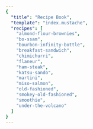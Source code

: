 ```yaml
---
{
  "title": "Recipe Book",
  "template": "index.mustache",
  "recipes": [
    "almond-flour-brownies",
    "bo-ssam",
    "bourbon-infinity-bottle",
    "breakfast-sandwich",
    "chimichurri",
    "flaneur",
    "ham-steak",
    "katsu-sando",
    "martini",
    "miso-salmon",
    "old-fashioned",
    "smokey-old-fashioned",
    "smoothie",
    "under-the-volcano"
  ]
}
---
```

